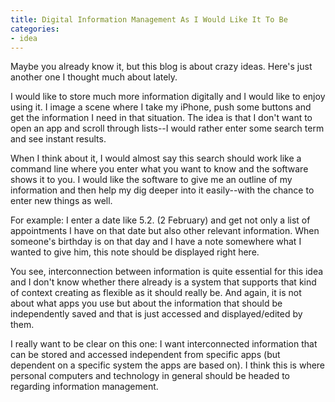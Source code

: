 ```yaml
---
title: Digital Information Management As I Would Like It To Be
categories:
- idea
---
```

Maybe you already know it, but this blog is about crazy ideas. Here's just another one I thought much about lately.

I would like to store much more information digitally and I would like to enjoy using it. I image a scene where I take my iPhone, push some buttons and get the information I need in that situation. The idea is that I don't want to open an app and scroll through lists--I would rather enter some search term and see instant results.

When I think about it, I would almost say this search should work like a command line where you enter what you want to know and the software shows it to you. I would like the software to give me an outline of my information and then help my dig deeper into it easily--with the chance to enter new things as well.

For example: I enter a date like 5.2. (2 February) and get not only a list of appointments I have on that date but also other relevant information. When someone's birthday is on that day and I have a note somewhere what I wanted to give him, this note should be displayed right here.

You see, interconnection between information is quite essential for this idea and I don't know whether there already is a system that supports that kind of context creating as flexible as it should really be. And again, it is not about what apps you use but about the information that should be independently saved and that is just accessed and displayed/edited by them.

I really want to be clear on this one: I want interconnected information that can be stored and accessed independent from specific apps (but dependent on a specific system the apps are based on). I think this is where personal computers and technology in general should be headed to regarding information management.